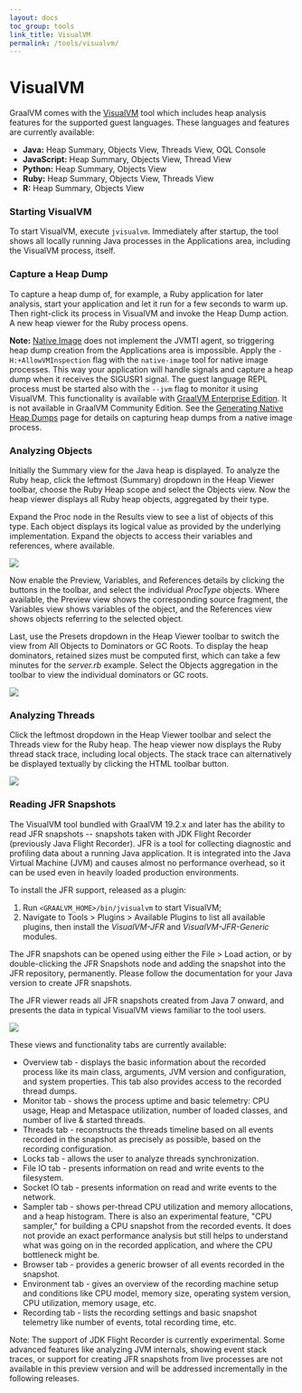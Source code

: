 ```yaml
---
layout: docs
toc_group: tools
link_title: VisualVM
permalink: /tools/visualvm/
---
```


# VisualVM

GraalVM comes with the [VisualVM](https://visualvm.github.io) tool which includes heap analysis
features for the supported guest languages. These languages and features are
currently available:

 - __Java:__ Heap Summary, Objects View, Threads View, OQL Console
 - __JavaScript:__ Heap Summary, Objects View, Thread View
 - __Python:__ Heap Summary, Objects View
 - __Ruby:__ Heap Summary, Objects View, Threads View
 - __R:__ Heap Summary, Objects View

### Starting VisualVM
To start VisualVM, execute `jvisualvm`. Immediately after startup, the tool shows all locally running Java processes in the Applications area, including the VisualVM process, itself.

### Capture a Heap Dump
To capture a heap dump of, for example, a Ruby application for later analysis, start your application and let it run for a few seconds to warm up.
Then right-click its process in VisualVM and invoke the Heap Dump action.
A new heap viewer for the Ruby process opens.

__Note:__ [Native Image](../reference-manual/native-image/README.md) does not implement the JVMTI agent, so triggering heap dump creation from the Applications area is impossible.
Apply the `-H:+AllowVMInspection` flag with the `native-image` tool for native image processes.
This way your application will handle signals and capture a heap dump when it receives the SIGUSR1 signal.
The guest language REPL process must be started also with the `--jvm` flag to monitor it using VisualVM.
This functionality is available with [GraalVM Enterprise Edition](https://www.oracle.com/downloads/graalvm-downloads.html).
It is not available in GraalVM Community Edition.
See the [Generating Native Heap Dumps](../reference-manual/native-image/HeapDumps.md) page for details on capturing heap dumps from a native image process.

### Analyzing Objects
Initially the Summary view for the Java heap is displayed.
To analyze the Ruby heap, click the leftmost (Summary) dropdown in the Heap Viewer toolbar, choose the Ruby Heap scope and select the Objects view.
Now the heap viewer displays all Ruby heap objects, aggregated by their type.

Expand the Proc node in the Results view to see a list of objects of this type.
Each object displays its logical value as provided by the underlying implementation.
Expand the objects to access their variables and references, where available.

![](img/HeapViewer_objects.png)

Now enable the Preview, Variables, and References details by clicking the buttons in the toolbar, and select the individual _ProcType_ objects.
Where available, the Preview view shows the corresponding source fragment, the Variables view shows variables of the object, and the References view shows objects referring to the selected object.

Last, use the Presets dropdown in the Heap Viewer toolbar to switch the view from All Objects to Dominators or GC Roots.
To display the heap dominators, retained sizes must be computed first, which can take a few minutes for the _server.rb_ example.
Select the Objects aggregation in the toolbar to view the individual dominators or GC roots.

![](img/HeapViewer_objects_dominators.png)

### Analyzing Threads
Click the leftmost dropdown in the Heap Viewer toolbar and select the Threads view for the Ruby heap.
The heap viewer now displays the Ruby thread stack trace, including local objects. The stack trace can alternatively be displayed textually by clicking the HTML toolbar button.

![](img/HeapViewer_thread.png)

### Reading JFR Snapshots
The VisualVM tool bundled with GraalVM 19.2.x and later has the ability to read JFR snapshots -- snapshots taken with JDK Flight Recorder (previously Java Flight Recorder).
JFR is a tool for collecting diagnostic and profiling data about a running Java application.
It is integrated into the Java Virtual Machine (JVM) and causes almost no performance overhead, so it can be used even in heavily loaded production environments.

To install the JFR support, released as a plugin:
1. Run `<GRAALVM_HOME>/bin/jvisualvm` to start VisualVM;
2. Navigate to Tools > Plugins > Available Plugins to list all available plugins, then install the _VisualVM-JFR_ and
_VisualVM-JFR-Generic_ modules.

The JFR snapshots can be opened using either the File > Load action, or by double-clicking the JFR Snapshots node and adding the snapshot into the JFR
repository, permanently.
Please follow the documentation for your Java version to create JFR snapshots.

The JFR viewer reads all JFR snapshots created from Java 7 onward, and presents the data in typical VisualVM views familiar to the tool users.

![](img/visualvm_jfr.png)

These views and functionality tabs are currently available:

* Overview tab - displays the basic information about the recorded process like
its main class, arguments, JVM version and configuration, and system properties.
This tab also provides access to the recorded thread dumps.
* Monitor tab - shows the process uptime and basic telemetry: CPU usage, Heap
and Metaspace utilization, number of loaded classes, and number of live & started
threads.
* Threads tab - reconstructs the threads timeline based on all events recorded in
the snapshot as precisely as possible, based on the recording configuration.
* Locks tab - allows the user to analyze threads synchronization.
* File IO tab - presents information on read and write events to the filesystem.
* Socket IO tab - presents information on read and write events to the network.
* Sampler tab - shows per-thread CPU utilization and memory allocations, and a
heap histogram. There is also an experimental feature, "CPU sampler," for building a CPU
snapshot from the recorded events. It does not provide an exact performance
analysis but still helps to understand what was going on in the recorded
application, and where the CPU bottleneck might be.
* Browser tab - provides a generic browser of all events recorded in the snapshot.
* Environment tab - gives an overview of the recording machine setup and conditions
like CPU model, memory size, operating system version, CPU utilization, memory
usage, etc.
* Recording tab - lists the recording settings and basic snapshot telemetry like
number of events, total recording time, etc.

Note: The support of JDK Flight Recorder is currently experimental. Some advanced features like analyzing JVM internals, showing event stack traces, or support for creating JFR snapshots from live processes are not available in this preview version and will be addressed incrementally in the following releases.
